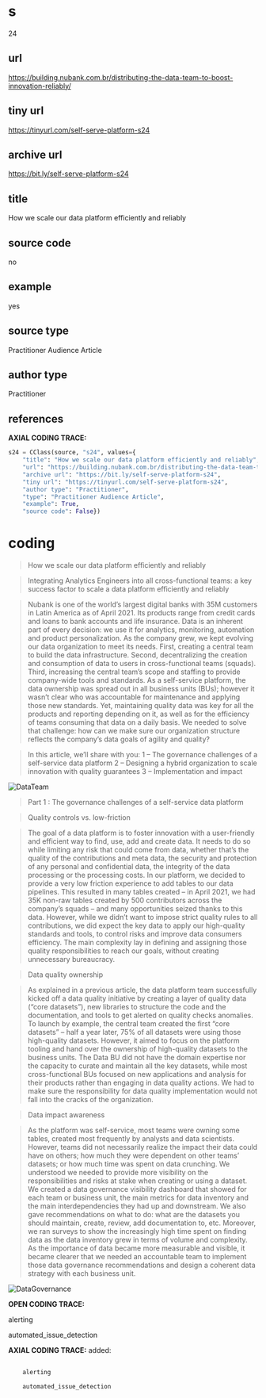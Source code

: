 # s 
24
## url
https://building.nubank.com.br/distributing-the-data-team-to-boost-innovation-reliably/
## tiny url
https://tinyurl.com/self-serve-platform-s24
## archive url
https://bit.ly/self-serve-platform-s24
## title
How we scale our data platform efficiently and reliably
## source code
no
## example
yes
## source type 
Practitioner Audience Article
## author type
Practitioner
## references

**AXIAL CODING TRACE:**
``` python
s24 = CClass(source, "s24", values={
    "title": "How we scale our data platform efficiently and reliably",
    "url": "https://building.nubank.com.br/distributing-the-data-team-to-boost-innovation-reliably/",
    "archive url": "https://bit.ly/self-serve-platform-s24",
    "tiny url": "https://tinyurl.com/self-serve-platform-s24",
    "author type": "Practitioner",
    "type": "Practitioner Audience Article",
    "example": True,
    "source code": False})
```

# coding

> How we scale our data platform efficiently and reliably

> Integrating Analytics Engineers into all cross-functional teams: a key success factor to scale a data platform efficiently and reliably

> Nubank is one of the world’s largest digital banks with 35M customers in Latin America as of April 2021. Its products range from credit cards and loans to bank accounts and life insurance. Data is an inherent part of every decision: we use it for analytics, monitoring, automation and product personalization.
As the company grew, we kept evolving our data organization to meet its needs. First, creating a central team to build the data infrastructure. Second, decentralizing the creation and consumption of data to users in cross-functional teams (squads). Third, increasing the central team’s scope and staffing to provide company-wide tools and standards.
As a self-service platform, the data ownership was spread out in all business units (BUs); however it wasn’t clear who was accountable for maintenance and applying those new standards. 
Yet, maintaining quality data was key for all the products and reporting depending on it, as well as for the efficiency of teams consuming that data on a daily basis.
We needed to solve that challenge: how can we make sure our organization structure reflects the company’s data goals of agility and quality?

> In this article, we’ll share with you:
1 – The governance challenges of a self-service data platform
2 – Designing a hybrid organization to scale innovation with quality guarantees
3 – Implementation and impact

![DataTeam](https://i0.wp.com/building.nubank.com.br/wp-content/uploads/2021/04/img_1.jpg?w=960&ssl=1)

> Part 1 : The governance challenges of a self-service data platform

> Quality controls vs. low-friction

> The goal of a data platform is to foster innovation with a user-friendly and efficient way to find, use, add and create data.
It needs to do so while limiting any risk that could come from data, whether that’s the quality of the contributions and meta data, the security and protection of any personal and confidential data, the integrity of the data processing or the processing costs.
In our platform, we decided to provide a very low friction experience to add tables to our data pipelines. This resulted in many tables created – in April 2021, we had 35K non-raw tables created by 500 contributors across the company’s squads – and many opportunities seized thanks to this data. 
However, while we didn’t want to impose strict quality rules to all contributions, we did expect the key data to apply our high-quality standards and tools, to control risks and improve data consumers efficiency.
The main complexity lay in defining and assigning those quality responsibilities to reach our goals, without creating unnecessary bureaucracy.

> Data quality ownership

> As explained in a previous article, the data platform team successfully kicked off a data quality initiative by creating a layer of quality data (“core datasets”), new libraries to structure the code and the documentation, and tools to get alerted on quality checks anomalies. 
To launch by example, the central team created the first “core datasets” – half a year later, 75% of all datasets were using those high-quality datasets. However, it aimed to focus on the platform tooling and hand over the ownership of high-quality datasets to the business units.
The Data BU did not have the domain expertise nor the capacity to curate and maintain all the key datasets, while most cross-functional BUs focused on new applications and analysis for their products rather than engaging in data quality actions.
We had to make sure the responsibility for data quality implementation would not fall into the cracks of the organization.

> Data impact awareness

> As the platform was self-service, most teams were owning some tables, created most frequently by analysts and data scientists. However, teams did not necessarily realize the impact their data could have on others; how much they were dependent on other teams’ datasets; or how much time was spent on data crunching.
We understood we needed to provide more visibility on the responsibilities and risks at stake when creating or using a dataset.
We created a data governance visibility dashboard that showed for each team or business unit, the main metrics for data inventory and the main interdependencies they had up and downstream.
We also gave recommendations on what to do: what are the datasets you should maintain, create, review, add documentation to, etc. Moreover, we ran surveys to show the increasingly high time spent on finding data as the data inventory grew in terms of volume and complexity.
As the importance of data became more measurable and visible, it became clearer that we needed an accountable team to implement those data governance recommendations and design a coherent data strategy with each business unit.

![DataGovernance](https://lh4.googleusercontent.com/D7UX1JyrKSTZzVHxksf0FLQr2bQs91IkfY4VJOoj_hpa1GMyeUi0am8UpMBCLFJkuL6Kj4jM3GnCr0ieTyJYitJbiq3CH1KBZwqdjUv98ZDXiwLSYmbaCTCLCVfRYdEUzJHCAIco)

**OPEN CODING TRACE:**

alerting

automated_issue_detection

**AXIAL CODING TRACE:**
added:
``` python
    
    alerting

    automated_issue_detection
     
```



















